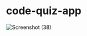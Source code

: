 # code-quiz-app
![Screenshot (38)](https://user-images.githubusercontent.com/77637862/108608610-0102d080-737d-11eb-8df5-2208aabb2c4b.png)

